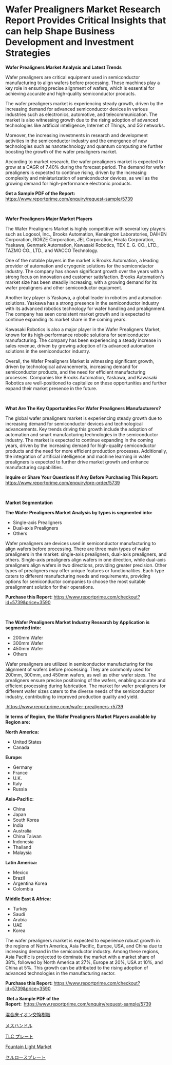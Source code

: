 <p><h1>Wafer Prealigners Market Research Report Provides Critical Insights that can help Shape Business Development and Investment Strategies</h1></p><p><strong>Wafer Prealigners Market Analysis and Latest Trends</strong></p>
<p><p>Wafer prealigners are critical equipment used in semiconductor manufacturing to align wafers before processing. These machines play a key role in ensuring precise alignment of wafers, which is essential for achieving accurate and high-quality semiconductor products.</p><p>The wafer prealigners market is experiencing steady growth, driven by the increasing demand for advanced semiconductor devices in various industries such as electronics, automotive, and telecommunication. The market is also witnessing growth due to the rising adoption of advanced technologies like artificial intelligence, Internet of Things, and 5G networks.</p><p>Moreover, the increasing investments in research and development activities in the semiconductor industry and the emergence of new technologies such as nanotechnology and quantum computing are further boosting the growth of the wafer prealigners market.</p><p>According to market research, the wafer prealigners market is expected to grow at a CAGR of 7.40% during the forecast period. The demand for wafer prealigners is expected to continue rising, driven by the increasing complexity and miniaturization of semiconductor devices, as well as the growing demand for high-performance electronic products.</p></p>
<p><strong>Get a Sample PDF of the Report:&nbsp;</strong> <a href="https://www.reportprime.com/enquiry/request-sample/5739">https://www.reportprime.com/enquiry/request-sample/5739</a></p>
<p>&nbsp;</p>
<p><strong>Wafer Prealigners Major Market Players</strong></p>
<p><p>The Wafer Prealigners Market is highly competitive with several key players such as Logosol, Inc., Brooks Automation, Kensington Laboratories, DAIHEN Corporation, RORZE Corporation, JEL Corporation, Hirata Corporation, Yaskawa, Genmark Automation, Kawasaki Robotics, TEX E. G. CO., LTD., TAZMO CO., LTD., and WACCO Technology.</p><p>One of the notable players in the market is Brooks Automation, a leading provider of automation and cryogenic solutions for the semiconductor industry. The company has shown significant growth over the years with a strong focus on innovation and customer satisfaction. Brooks Automation's market size has been steadily increasing, with a growing demand for its wafer prealigners and other semiconductor equipment.</p><p>Another key player is Yaskawa, a global leader in robotics and automation solutions. Yaskawa has a strong presence in the semiconductor industry with its advanced robotics technology for wafer handling and prealignment. The company has seen consistent market growth and is expected to continue expanding its market share in the coming years.</p><p>Kawasaki Robotics is also a major player in the Wafer Prealigners Market, known for its high-performance robotic solutions for semiconductor manufacturing. The company has been experiencing a steady increase in sales revenue, driven by growing adoption of its advanced automation solutions in the semiconductor industry.</p><p>Overall, the Wafer Prealigners Market is witnessing significant growth, driven by technological advancements, increasing demand for semiconductor products, and the need for efficient manufacturing processes. Companies like Brooks Automation, Yaskawa, and Kawasaki Robotics are well-positioned to capitalize on these opportunities and further expand their market presence in the future.</p></p>
<p>&nbsp;</p>
<p><strong>What Are The Key Opportunities For Wafer Prealigners Manufacturers?</strong></p>
<p><p>The global wafer prealigners market is experiencing steady growth due to increasing demand for semiconductor devices and technological advancements. Key trends driving this growth include the adoption of automation and smart manufacturing technologies in the semiconductor industry. The market is expected to continue expanding in the coming years, driven by the increasing demand for high-quality semiconductor products and the need for more efficient production processes. Additionally, the integration of artificial intelligence and machine learning in wafer prealigners is expected to further drive market growth and enhance manufacturing capabilities.</p></p>
<p><strong>Inquire or Share Your Questions If Any Before Purchasing This Report:</strong> <a href="https://www.reportprime.com/enquiry/pre-order/5739">https://www.reportprime.com/enquiry/pre-order/5739</a></p>
<p>&nbsp;</p>
<p><strong>Market Segmentation</strong></p>
<p><strong>The Wafer Prealigners Market Analysis by types is segmented into:</strong></p>
<p><ul><li>Single-axis Prealigners</li><li>Dual-axis Prealigners</li><li>Others</li></ul></p>
<p><p>Wafer prealigners are devices used in semiconductor manufacturing to align wafers before processing. There are three main types of wafer prealigners in the market: single-axis prealigners, dual-axis prealigners, and others. Single-axis prealigners align wafers in one direction, while dual-axis prealigners align wafers in two directions, providing greater precision. Other types of prealigners may offer unique features or functionalities. Each type caters to different manufacturing needs and requirements, providing options for semiconductor companies to choose the most suitable prealignment solution for their operations.</p></p>
<p><strong>Purchase this Report:&nbsp;</strong><a href="https://www.reportprime.com/checkout?id=5739&price=3590">https://www.reportprime.com/checkout?id=5739&price=3590</a></p>
<p>&nbsp;</p>
<p><strong>The Wafer Prealigners Market Industry Research by Application is segmented into:</strong></p>
<p><ul><li>200mm Wafer</li><li>300mm Wafer</li><li>450mm Wafer</li><li>Others</li></ul></p>
<p><p>Wafer prealigners are utilized in semiconductor manufacturing for the alignment of wafers before processing. They are commonly used for 200mm, 300mm, and 450mm wafers, as well as other wafer sizes. The prealigners ensure precise positioning of the wafers, enabling accurate and efficient processing during fabrication. The market for wafer prealigners for different wafer sizes caters to the diverse needs of the semiconductor industry, contributing to improved production quality and yield.</p></p>
<p><a href="https://www.reportprime.com/wafer-prealigners-r5739">&nbsp;https://www.reportprime.com/wafer-prealigners-r5739</a></p>
<p><strong>In terms of Region, the Wafer Prealigners Market Players available by Region are:</strong></p>
<p>
    <p> <strong> North America: </strong>
        <ul>
            <li>United States</li>
            <li>Canada</li>
        </ul>
        </p> 
    <p> <strong> Europe: </strong>
        <ul>
            <li>Germany</li>
            <li>France</li>
            <li>U.K.</li>
            <li>Italy</li>
            <li>Russia</li>
        </ul>
        </p> 
    <p> <strong> Asia-Pacific: </strong>
        <ul>
            <li>China</li>
            <li>Japan</li>
            <li>South Korea</li>
            <li>India</li>
            <li>Australia</li>
            <li>China Taiwan</li>
            <li>Indonesia</li>
            <li>Thailand</li>
            <li>Malaysia</li>
        </ul>
        </p> 
    <p> <strong> Latin America: </strong>
        <ul>
            <li>Mexico</li>
            <li>Brazil</li>
            <li>Argentina Korea</li>
            <li>Colombia</li>
        </ul>
        </p> 
    <p> <strong> Middle East & Africa: </strong>
        <ul>
            <li>Turkey</li>
            <li>Saudi</li>
            <li>Arabia</li>
            <li>UAE</li>
            <li>Korea</li>
        </ul>
    </p>
    </p>
<p><p>The wafer prealigners market is expected to experience robust growth in the regions of North America, Asia Pacific, Europe, USA, and China due to increasing demand in the semiconductor industry. Among these regions, Asia Pacific is projected to dominate the market with a market share of 38%, followed by North America at 27%, Europe at 20%, USA at 10%, and China at 5%. This growth can be attributed to the rising adoption of advanced technologies in the manufacturing sector.</p></p>
<p><strong>Purchase this Report: </strong><a href="https://www.reportprime.com/checkout?id=5739&price=3590">https://www.reportprime.com/checkout?id=5739&price=3590</a></p>
<p>&nbsp;<strong>Get a Sample PDF of the Report:&nbsp;&nbsp;</strong><a href="https://www.reportprime.com/enquiry/request-sample/5739">https://www.reportprime.com/enquiry/request-sample/5739</a></p>
<p><strong></strong></p>
<p><p><a href="https://medium.com/@colbu56546/%E6%B7%B7%E5%90%88%E5%BA%8A%E3%82%A4%E3%82%AA%E3%83%B3%E4%BA%A4%E6%8F%9B%E6%A8%B9%E8%84%82%E5%B8%82%E5%A0%B4%E3%81%AE%E5%88%86%E6%9E%90-%E3%81%9D%E3%81%AEcagr-%E5%B8%82%E5%A0%B4%E3%82%BB%E3%82%B0%E3%83%A1%E3%83%B3%E3%83%86%E3%83%BC%E3%82%B7%E3%83%A7%E3%83%B3-%E3%81%8A%E3%82%88%E3%81%B3%E3%82%B0%E3%83%AD%E3%83%BC%E3%83%90%E3%83%AB%E7%94%A3%E6%A5%AD%E3%81%AE%E6%A6%82%E8%A6%81-8d5bc1657833">混合床イオン交換樹脂</a></p><p><a href="https://medium.com/@isomgleason2023/%E3%82%B9%E3%82%AB%E3%83%AB%E3%83%9A%E3%83%AB%E3%83%8F%E3%83%B3%E3%83%89%E3%83%AB%E5%B8%82%E5%A0%B4%E3%83%AC%E3%83%9D%E3%83%BC%E3%83%88%E3%81%AF-%E3%81%93%E3%81%AE%E5%B8%82%E5%A0%B4%E3%81%AE%E6%9C%80%E6%96%B0%E3%81%AE%E3%83%88%E3%83%AC%E3%83%B3%E3%83%89%E3%81%A8%E6%88%90%E9%95%B7%E6%A9%9F%E4%BC%9A%E3%82%92%E6%98%8E%E3%82%89%E3%81%8B%E3%81%AB%E3%81%97%E3%81%BE%E3%81%97%E3%81%9F-4eac04afa54d">メスハンドル</a></p><p><a href="https://github.com/dzy793153605/Market-Research-Report-List-2/blob/main/874302174416.md">TLC プレート</a></p><p><a href="https://issuu.com/reportprime-2/docs/fountain-light-market-size-2030.pptx">Fountain Light Market</a></p><p><a href="https://github.com/EthanMorar2011/Market-Research-Report-List-1/blob/main/142301374417.md">セルロースプレート</a></p></p>